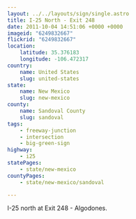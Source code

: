 ```yaml
---
layout: ../../layouts/sign/single.astro
title: I-25 North - Exit 248
date: 2011-10-04 14:51:06 +0000 +0000
imageid: "6249832667"
flickrid: "6249832667"
location:
    latitude: 35.376183
    longitude: -106.472317
country:
    name: United States
    slug: united-states
state:
    name: New Mexico
    slug: new-mexico
county:
    name: Sandoval County
    slug: sandoval
tags:
    - freeway-junction
    - intersection
    - big-green-sign
highway:
    - i25
statePages:
    - state/new-mexico
countyPages:
    - state/new-mexico/sandoval

---
```

I-25 north at Exit 248 - Algodones.